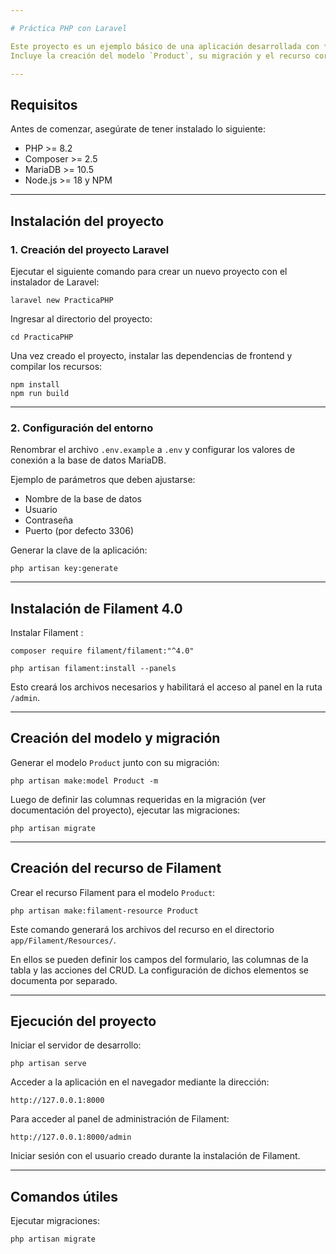 ```yaml
---

# Práctica PHP con Laravel

Este proyecto es un ejemplo básico de una aplicación desarrollada con **Laravel** y **Filament 4.0**, que implementa un panel administrativo para la gestión de productos.
Incluye la creación del modelo `Product`, su migración y el recurso correspondiente en Filament.

---
```


## Requisitos

Antes de comenzar, asegúrate de tener instalado lo siguiente:

* PHP >= 8.2
* Composer >= 2.5
* MariaDB >= 10.5
* Node.js >= 18 y NPM

---

## Instalación del proyecto

### 1. Creación del proyecto Laravel

Ejecutar el siguiente comando para crear un nuevo proyecto con el instalador de Laravel:

```
laravel new PracticaPHP
```

Ingresar al directorio del proyecto:

```
cd PracticaPHP
```

Una vez creado el proyecto, instalar las dependencias de frontend y compilar los recursos:

```
npm install
npm run build
```

---

### 2. Configuración del entorno

Renombrar el archivo `.env.example` a `.env` y configurar los valores de conexión a la base de datos MariaDB.

Ejemplo de parámetros que deben ajustarse:

* Nombre de la base de datos
* Usuario
* Contraseña
* Puerto (por defecto 3306)

Generar la clave de la aplicación:

```
php artisan key:generate
```

---

## Instalación de Filament 4.0

Instalar Filament :

```
composer require filament/filament:"^4.0"

php artisan filament:install --panels
```

Esto creará los archivos necesarios y habilitará el acceso al panel en la ruta `/admin`.

---

## Creación del modelo y migración

Generar el modelo `Product` junto con su migración:

```
php artisan make:model Product -m
```

Luego de definir las columnas requeridas en la migración (ver documentación del proyecto), ejecutar las migraciones:

```
php artisan migrate
```

---

## Creación del recurso de Filament

Crear el recurso Filament para el modelo `Product`:

```
php artisan make:filament-resource Product
```

Este comando generará los archivos del recurso en el directorio `app/Filament/Resources/`.

En ellos se pueden definir los campos del formulario, las columnas de la tabla y las acciones del CRUD.
La configuración de dichos elementos se documenta por separado.

---

## Ejecución del proyecto

Iniciar el servidor de desarrollo:

```
php artisan serve
```

Acceder a la aplicación en el navegador mediante la dirección:

```
http://127.0.0.1:8000
```

Para acceder al panel de administración de Filament:

```
http://127.0.0.1:8000/admin
```

Iniciar sesión con el usuario creado durante la instalación de Filament.

---

## Comandos útiles

Ejecutar migraciones:

```
php artisan migrate
```
